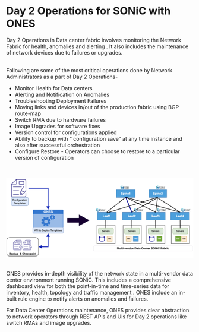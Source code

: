 # Day 2 Operations for SONiC with ONES
Day 2 Operations in Data center fabric involves monitoring the Network Fabric for health, anomalies and alerting . It also includes the maintenance of network devices due to failures or upgrades. 

<br />
Following  are some of the most critical operations done by Network Administrators  as  a part of  Day 2 Operations-

- Monitor Health for Data centers
- Alerting and Notification on Anomalies
- Troubleshooting Deployment Failures 
- Moving links and devices  in/out of the production fabric using BGP route-map
- Switch RMA due to hardware failures
- Image Upgrades for software fixes
- Version control for configurations applied 
- Ability to backup with “ configuration save” at any time instance and also after successful orchestration 
- Configure Restore - Operators can choose to restore to a particular version of configuration

<br />

![img](../img/day2New.png)

<br />
ONES provides in-depth visibility of the network state in a multi-vendor data center environment  running SONiC. This includes a comprehensive  dashboard view for  both the point-in-time and time-series data for inventory, health, topology and traffic management . ONES include an in-built rule engine to notify alerts on anomalies and failures. 

For Data Center Operations maintenance, ONES provides clear abstraction to network operators through REST APIs and UIs for Day 2 operations like switch RMAs and image upgrades. 
